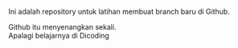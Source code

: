 Ini adalah repository untuk latihan membuat branch baru di Github.  

Github itu menyenangkan sekali.  
Apalagi belajarnya di Dicoding
